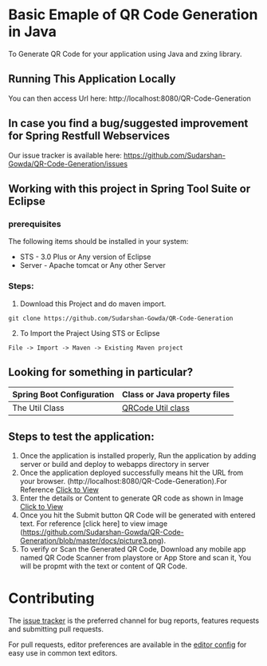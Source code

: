 # Basic Emaple of QR Code Generation in Java
  To Generate QR Code for your application using Java and zxing library.

## Running This Application Locally

You can then access Url here: http://localhost:8080/QR-Code-Generation


## In case you find a bug/suggested improvement for Spring Restfull Webservices
Our issue tracker is available here: https://github.com/Sudarshan-Gowda/QR-Code-Generation/issues


## Working with this project in Spring Tool Suite or Eclipse

### prerequisites
The following items should be installed in your system:
* STS - 3.0 Plus or Any version of Eclipse
* Server - Apache tomcat or Any other Server

### Steps:

1) Download this Project and do maven import.
```
git clone https://github.com/Sudarshan-Gowda/QR-Code-Generation
```
2) To Import the Praject Using STS or Eclipse
```
File -> Import -> Maven -> Existing Maven project
```


## Looking for something in particular?

|Spring Boot Configuration | Class or Java property files  |
|--------------------------|---|
|The Util Class | [QRCode Util class](https://github.com/Sudarshan-Gowda/QR-Code-Generation/blob/master/src/main/java/com/star/sud/qrcode/util/QRCodeUtil.java) |


## Steps to test the application:

1) Once the application is installed properly, Run the application by adding server or build and deploy to webapps directory in server
2) Once the application deployed successfully means hit the URL from your browser. (http://localhost:8080/QR-Code-Generation).For Reference [Click to View](https://github.com/Sudarshan-Gowda/QR-Code-Generation/blob/master/docs/picture1.png)
3) Enter the details or Content to generate QR code as shown in Image [Click to View](https://github.com/Sudarshan-Gowda/QR-Code-Generation/blob/master/docs/picture2.png)
4) Once you hit the Submit button QR Code will be generated with entered text. For reference [click here] to view image (https://github.com/Sudarshan-Gowda/QR-Code-Generation/blob/master/docs/picture3.png).
5) To verify or Scan the Generated QR Code, Download any mobile app named QR Code Scanner from playstore or App Store and scan it, You will be propmt with the text or content of QR Code.
   
# Contributing

The [issue tracker](https://github.com/Sudarshan-Gowda/QR-Code-Generation/issues) is the preferred channel for bug reports, features requests and submitting pull requests.

For pull requests, editor preferences are available in the [editor config](.editorconfig) for easy use in common text editors. 


